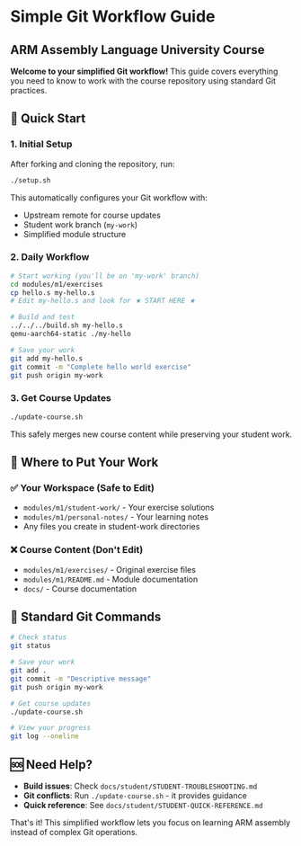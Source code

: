 # Simple Git Workflow Guide
## ARM Assembly Language University Course

**Welcome to your simplified Git workflow!** This guide covers everything you need to know to work with the course repository using standard Git practices.

## 🎯 Quick Start

### 1. Initial Setup
After forking and cloning the repository, run:
```bash
./setup.sh
```
This automatically configures your Git workflow with:
- Upstream remote for course updates
- Student work branch (`my-work`)
- Simplified module structure

### 2. Daily Workflow
```bash
# Start working (you'll be on 'my-work' branch)
cd modules/m1/exercises
cp hello.s my-hello.s
# Edit my-hello.s and look for ★ START HERE ★

# Build and test
../../../build.sh my-hello.s
qemu-aarch64-static ./my-hello

# Save your work
git add my-hello.s
git commit -m "Complete hello world exercise"
git push origin my-work
```

### 3. Get Course Updates
```bash
./update-course.sh
```
This safely merges new course content while preserving your student work.

## 📁 Where to Put Your Work

### ✅ Your Workspace (Safe to Edit)
- `modules/m1/student-work/` - Your exercise solutions
- `modules/m1/personal-notes/` - Your learning notes
- Any files you create in student-work directories

### ❌ Course Content (Don't Edit)
- `modules/m1/exercises/` - Original exercise files
- `modules/m1/README.md` - Module documentation
- `docs/` - Course documentation

## 🔄 Standard Git Commands

```bash
# Check status
git status

# Save your work
git add .
git commit -m "Descriptive message"
git push origin my-work

# Get course updates
./update-course.sh

# View your progress
git log --oneline
```

## 🆘 Need Help?

- **Build issues**: Check `docs/student/STUDENT-TROUBLESHOOTING.md`
- **Git conflicts**: Run `./update-course.sh` - it provides guidance
- **Quick reference**: See `docs/student/STUDENT-QUICK-REFERENCE.md`

That's it! This simplified workflow lets you focus on learning ARM assembly instead of complex Git operations.